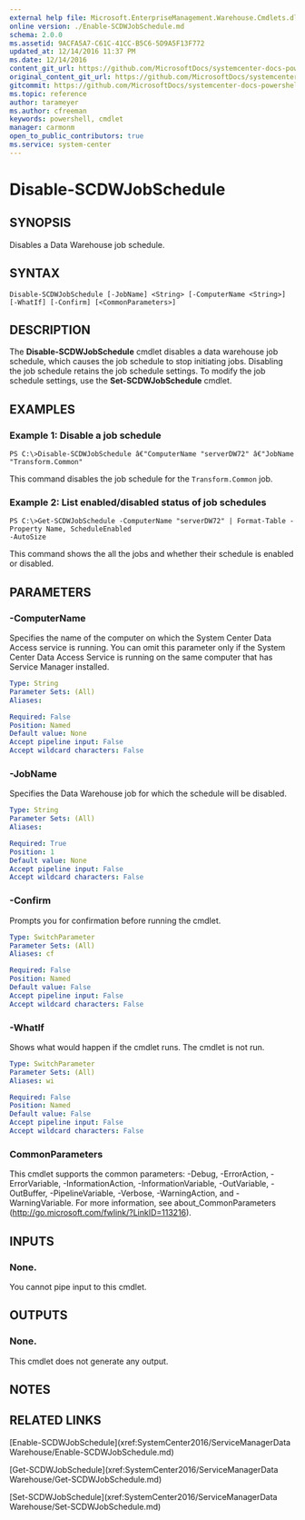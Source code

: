 ```yaml
---
external help file: Microsoft.EnterpriseManagement.Warehouse.Cmdlets.dll-Help.xml
online version: ./Enable-SCDWJobSchedule.md
schema: 2.0.0
ms.assetid: 9ACFA5A7-C61C-41CC-B5C6-5D9A5F13F772
updated_at: 12/14/2016 11:37 PM
ms.date: 12/14/2016
content_git_url: https://github.com/MicrosoftDocs/systemcenter-docs-powershell/blob/master/systemcenter-cmdlets/SystemCenter2016/ServiceManagerData%20Warehouse/Disable-SCDWJobSchedule.md
original_content_git_url: https://github.com/MicrosoftDocs/systemcenter-docs-powershell/blob/master/systemcenter-cmdlets/SystemCenter2016/ServiceManagerData%20Warehouse/Disable-SCDWJobSchedule.md
gitcommit: https://github.com/MicrosoftDocs/systemcenter-docs-powershell/blob/ddd0fefc9adaabb9394eb6c21b33370913d1830d/systemcenter-cmdlets/SystemCenter2016/ServiceManagerData%20Warehouse/Disable-SCDWJobSchedule.md
ms.topic: reference
author: tarameyer
ms.author: cfreeman
keywords: powershell, cmdlet
manager: carmonm
open_to_public_contributors: true
ms.service: system-center
---
```


# Disable-SCDWJobSchedule

## SYNOPSIS
Disables a Data Warehouse job schedule.

## SYNTAX

```
Disable-SCDWJobSchedule [-JobName] <String> [-ComputerName <String>] [-WhatIf] [-Confirm] [<CommonParameters>]
```

## DESCRIPTION
The **Disable-SCDWJobSchedule** cmdlet disables a data warehouse job schedule, which causes the job schedule to stop initiating jobs.
Disabling the job schedule retains the job schedule settings.
To modify the job schedule settings, use the **Set-SCDWJobSchedule** cmdlet.

## EXAMPLES

### Example 1: Disable a job schedule
```
PS C:\>Disable-SCDWJobSchedule â€"ComputerName "serverDW72" â€"JobName "Transform.Common"
```

This command disables the job schedule for the `Transform.Common` job.

### Example 2: List enabled/disabled status of job schedules
```
PS C:\>Get-SCDWJobSchedule -ComputerName "serverDW72" | Format-Table -Property Name, ScheduleEnabled
-AutoSize
```

This command shows the all the jobs and whether their schedule is enabled or disabled.

## PARAMETERS

### -ComputerName
Specifies the name of the computer on which the System Center Data Access service is running.
You can omit this parameter only if the System Center Data Access Service is running on the same computer that has Service Manager installed.

```yaml
Type: String
Parameter Sets: (All)
Aliases: 

Required: False
Position: Named
Default value: None
Accept pipeline input: False
Accept wildcard characters: False
```

### -JobName
Specifies the Data Warehouse job for which the schedule will be disabled.

```yaml
Type: String
Parameter Sets: (All)
Aliases: 

Required: True
Position: 1
Default value: None
Accept pipeline input: False
Accept wildcard characters: False
```

### -Confirm
Prompts you for confirmation before running the cmdlet.

```yaml
Type: SwitchParameter
Parameter Sets: (All)
Aliases: cf

Required: False
Position: Named
Default value: False
Accept pipeline input: False
Accept wildcard characters: False
```

### -WhatIf
Shows what would happen if the cmdlet runs.
The cmdlet is not run.

```yaml
Type: SwitchParameter
Parameter Sets: (All)
Aliases: wi

Required: False
Position: Named
Default value: False
Accept pipeline input: False
Accept wildcard characters: False
```

### CommonParameters
This cmdlet supports the common parameters: -Debug, -ErrorAction, -ErrorVariable, -InformationAction, -InformationVariable, -OutVariable, -OutBuffer, -PipelineVariable, -Verbose, -WarningAction, and -WarningVariable. For more information, see about_CommonParameters (http://go.microsoft.com/fwlink/?LinkID=113216).

## INPUTS

### None.
You cannot pipe input to this cmdlet.

## OUTPUTS

### None.
This cmdlet does not generate any output.

## NOTES

## RELATED LINKS

[Enable-SCDWJobSchedule](xref:SystemCenter2016/ServiceManagerData Warehouse/Enable-SCDWJobSchedule.md)

[Get-SCDWJobSchedule](xref:SystemCenter2016/ServiceManagerData Warehouse/Get-SCDWJobSchedule.md)

[Set-SCDWJobSchedule](xref:SystemCenter2016/ServiceManagerData Warehouse/Set-SCDWJobSchedule.md)

